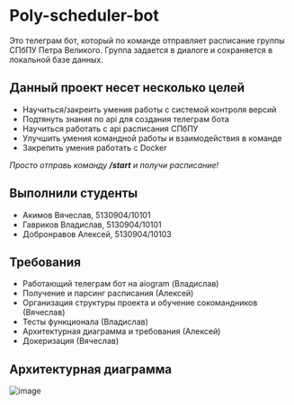 # Poly-scheduler-bot
Это телеграм бот, который по команде отправляет расписание группы СПбПУ Петра Великого. Группа задается в диалоге и сохраняется в локальной базе данных.
## Данный проект несет несколько целей
* Научиться/закреить умения работы с системой контроля версий
* Подтянуть знания по api для создания телеграм бота
* Научиться работать с api расписания СПбПУ
* Улучшить умения командной работы и взаимодействия в команде
* Закрепить умения работать с Docker

_Просто отправь команду **/start** и получи расписание!_

## Выполнили студенты
* Акимов Вячеслав, 5130904/10101
* Гавриков Владислав, 5130904/10101
* Добронравов Алексей, 5130904/10103

## Требования
* Работающий телеграм бот на aiogram (Владислав)
* Получение и парсинг расписания (Алексей)
* Организация структуры проекта и обучение сокомандников (Вячеслав)
* Тесты функционала (Владислав)
* Архитектурная диаграмма и требования (Алексей)
* Докеризация (Вячеслав)

## Архитектурная диаграмма
![image](https://github.com/akimslava/Poly-scheduler-bot/assets/121685754/0e219996-bf29-493d-9024-90f4fce21e6a)
